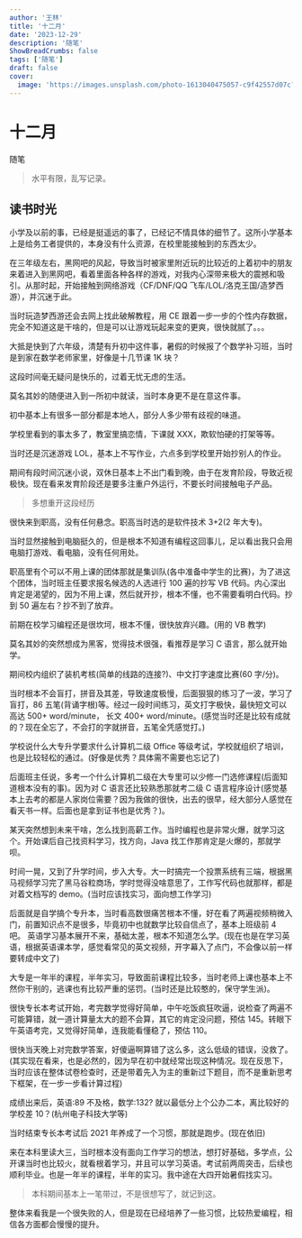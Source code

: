 ```yaml
---
author: '王林'
title: '十二月'
date: '2023-12-29'
description: '随笔'
ShowBreadCrumbs: false
tags: ['随笔']
draft: false
cover:
  image: 'https://images.unsplash.com/photo-1613040475057-c9f42557d07c?q=80&w=1548&auto=format&fit=crop&ixlib=rb-4.0.3&ixid=M3wxMjA3fDB8MHxwaG90by1wYWdlfHx8fGVufDB8fHx8fA%3D%3D' # image path/url
---
```


# 十二月

随笔

> 水平有限，乱写记录。

## 读书时光

小学及以前的事，已经是挺遥远的事了，已经记不情具体的细节了。这所小学基本上是给务工者提供的，本身没有什么资源，在校里能接触到的东西太少。

在三年级左右，黑网吧的风起，导致当时被家里附近玩的比较近的上着初中的朋友来着进入到黑网吧，看着里面各种各样的游戏，对我内心深带来极大的震撼和吸引。从那时起，开始接触到网络游戏（CF/DNF/QQ 飞车/LOL/洛克王国/造梦西游），并沉迷于此。

当时玩造梦西游还会去网上找此破解教程，用 CE 跟着一步一步的个性内存数据，完全不知道这是干啥的，但是可以让游戏玩起来变的更爽，很快就腻了。。。

大抵是快到了六年级，清楚有升初中这件事，暑假的时候报了个数学补习班，当时是到家在数学老师家里，好像是十几节课 1K 块？

这段时间毫无疑问是快乐的，过着无忧无虑的生活。

莫名其妙的随便进入到一所初中就读，当时本身更不是在意这件事。

初中基本上有很多一部分都是本地人，部分人多少带有歧视的味道。

学校里看到的事太多了，教室里搞恋情，下课就 XXX，欺软怕硬的打架等等。

当时还是沉迷游戏 LOL，基本上不写作业，六点多到学校里开始抄别人的作业。

期间有段时间沉迷小说，双休日基本上不出门看到晚，由于在发育阶段，导致近视极快。现在看来发育阶段还是要多注重户外运行，不要长时间接触电子产品。

> 多想重开这段经历

很快来到职高，没有任何悬念。职高当时选的是软件技术 3+2(2 年大专)。

当时显然接触到电脑挺久的，但是根本不知道有编程这回事儿，足以看出我只会用电脑打游戏、看电脑，没有任何用处。

职高里有个可以不用上课的团体那就是集训队(各中准备中学生的比赛)，为了进这个团体，当时班主任要求报名候选的人选进行 100 遍的抄写 VB 代码。内心深出肯定是渴望的，因为不用上课，然后就开抄，根本不懂，也不需要看明白代码。抄到 50 遍左右？抄不到了放弃。

前期在校学习编程还是很坎坷，根本不懂，很快放弃兴趣。(用的 VB 教学)

莫名其妙的突然想成为黑客，觉得技术很强，看推荐是学习 C 语言，那么就开始学。

期间校内组织了装机考核(简单的线路的连接?)、中文打字速度比赛(60 字/分)。

当时根本不会盲打，拼音及其差，导致速度极慢，后面狠狠的练习了一波，学习了盲打，86 五笔(背诵字根)等。经过一段时间练习，英文打字极快，最快短文可以高达 500+ word/minute， 长文 400+ word/minute。(感觉当时还是比较有成就的？现在全忘了，不会打的字就拼音，五笔全凭感觉打。)

学校说什么大专升学要求什么计算机二级 Office 等级考试，学校就组织了培训，也是比较轻松的通过。(好像是优秀？具体需不需要也忘记了)

后面班主任说，多考一个什么计算机二级在大专里可以少修一门选修课程(后面知道根本没有的事)。因为对 C 语言还比较熟悉那就考二级 C 语言程序设计(感觉基本上去考的都是人家岗位需要？因为我做的很快，出去的很早，经大部分人感觉在看天书一样。后面也是拿到证书也是优秀？)。

某天突然想到未来干啥，怎么找到高薪工作。当时编程也是非常火爆，就学习这个。开始课后自己找资料学习，找方向，Java 找工作那肯定是火爆的，那就学呗。

时间一晃，又到了升学时间，步入大专。大一时搞完一个投票系统有三端，根据黑马视频学习完了黑马谷粒商场，学时觉得没啥意思了，工作写代码也就那样，都是对着文档写的 demo。(当时应该找实习，面向想工作学习)

后面就是自学搞个专升本，当时看高数很痛苦根本不懂，好在看了两遍视频稍微入门，前置知识点不是很多，毕竟初中也就数学比较自信点了，基本上班级前 4 吧。
英语学习基本展开不来，基础太差，根本不知道怎么学。(现在也是在学习英语，根据英语课本学，感觉看常见的英文视频，开字幕入了点门，不会像以前一样要转成中文了)

大专是一年半的课程，半年实习，导致面前课程比较多，当时老师上课也基本上不然你干别的，逃课也有比较严重的惩罚。(当时还是比较憨的，保守学生派)。

很快专长本考试开始，考完数学觉得好简单，中午吃饭疯狂吹逼，说检查了两遍不可能算错，就一道计算量太大的题不会算，其它的肯定没问题，预估 145。转眼下午英语考完，又觉得好简单，连我能看懂稳了，预估 110。

很快当天晚上对完数学答案，好傻逼啊算错了这么多，这么低级的错误，没救了。(其实现在看来，也是必然的，因为早在初中就经常出现这种情况。现在反思下，当时应该在整体试卷检查时，还是带着先入为主的重新过下题目，而不是重新思考下框架，在一步一步看计算过程)

成绩出来后，英语:89 不及格，数学:132? 就以最低分上个公办二本，离比较好的学校差 10？(杭州电子科技大学等)

当时结束专长本考试后 2021 年养成了一个习惯，那就是跑步。(现在依旧)

来在本科里读大三，当时根本没有面向工作学习的想法，想打好基础，多学点，公开课当时也比较火，就看根着学习，并且可以学习英语。考试前两周突击，后续也顺利毕业。也是一年半的课程，半年的实习。我中途在大四开始暑假找实习。

> 本科期间基本上一笔带过，不是很想写了，就记到这。

整体来看我是一个很失败的人，但是现在已经培养了一些习惯，比较热爱编程，相信各方面都会慢慢的提升。

